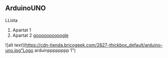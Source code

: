 ## ArduinoUNO
LLista
1. Apartat 1
2. Apartat 2
[goooooooooogle](https://www.google.com)

![alt text](https://cdn-tienda.bricogeek.com/2827-thickbox_default/arduino-uno.jpg"Logo arduinpppppppp 1")
